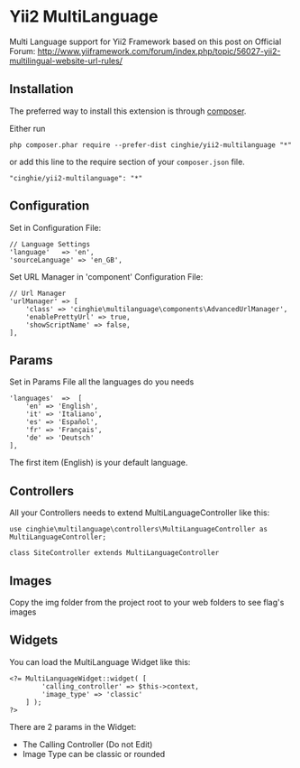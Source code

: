 # Yii2 MultiLanguage
Multi Language support for Yii2 Framework based on this post on Official Forum: http://www.yiiframework.com/forum/index.php/topic/56027-yii2-multilingual-website-url-rules/

Installation
------------

The preferred way to install this extension is through [composer](http://getcomposer.org/download/).

Either run

```
php composer.phar require --prefer-dist cinghie/yii2-multilanguage "*"
```

or add this line to the require section of your `composer.json` file.

```
"cinghie/yii2-multilanguage": "*"
```

Configuration
-----------------

Set in Configuration File:

```
// Language Settings
'language'   => 'en',
'sourceLanguage' => 'en_GB',
```

Set URL Manager in 'component' Configuration File:

```
// Url Manager
'urlManager' => [
    'class' => 'cinghie\multilanguage\components\AdvancedUrlManager',
    'enablePrettyUrl' => true,
    'showScriptName' => false,
],
```

Params
-----------------

Set in Params File all the languages do you needs

```
'languages'  =>  [
	'en' => 'English', 
	'it' => 'Italiano', 
	'es' => 'Español',
	'fr' => 'Français',
	'de' => 'Deutsch'
],
```

The first item (English) is your default language.

Controllers
-----------------

All your Controllers needs to extend MultiLanguageController like this:

```
use cinghie\multilanguage\controllers\MultiLanguageController as MultiLanguageController;

class SiteController extends MultiLanguageController
```

Images
-----------------

Copy the img folder from the project root to your web folders to see flag's images

Widgets
-----------------

You can load the MultiLanguage Widget like this:

```
<?= MultiLanguageWidget::widget( [ 
		'calling_controller' => $this->context, 
		'image_type' => 'classic'
	] ); 
?>
```

There are 2 params in the Widget:
* The Calling Controller (Do not Edit)
* Image Type can be classic or rounded
